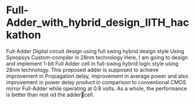 # Full-Adder_with_hybrid_design_IITH_hackathon
Full-Adder Digital circuit design using full swing hybrid design style Using Synopsys Custom-compiler in 28nm technology
 Here, I am going to design and implement 1-bit Full 
Adder cell in full-swing hybrid logic style using 28nm technology.
This proposed adder is supposed to achieve improvement in 
Propagation delay, improvement in average power and also 
improvement in power delay product in comparison to 
conventional CMOS mirror Full-Adder while operating at 0.8 
volts. As a whole, the performance is better than rest od the addercell.
